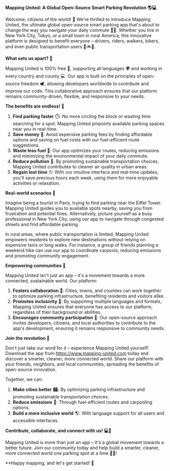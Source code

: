**Mapping United: A Global Open-Source Smart Parking Revolution 🌎💻**

Welcome, citizens of the world! 👋 We're thrilled to introduce Mapping United, the ultimate global open-source smart parking app that's about to change the way you navigate your daily commute 🚗👣. Whether you live in New York City, Tokyo, or a small town in rural America, this innovative platform is designed to benefit everyone – drivers, riders, walkers, bikers, and even public transportation users 🚌🚲🚫.

**What sets us apart? 🤔**

Mapping United is 100% free 🎁, supporting all languages 🌍 and working in every country and county 💻. Our app is built on the principles of open-source freedom 🕊️, allowing developers worldwide to contribute and improve our code. This collaborative approach ensures that our platform remains community-driven, flexible, and responsive to your needs.

**The benefits are endless! 🤯**

1. **Find parking faster** ⏱️: No more circling the block or wasting time searching for a spot. Mapping United pinpoints available parking spaces near you in real-time.
2. **Save money** 💸: Avoid expensive parking fees by finding affordable options and saving on fuel costs with our fuel-efficient route suggestions.
3. **Waste less fuel** 🚀: Our app optimizes your routes, reducing emissions and minimizing the environmental impact of your daily commute.
4. **Reduce pollution** 🌟: By promoting sustainable transportation choices, Mapping United contributes to cleaner air quality in urban areas.
5. **Regain lost time** ⏰: With our intuitive interface and real-time updates, you'll save precious hours each week, using them for more enjoyable activities or relaxation.

**Real-world scenarios 🌆**

Imagine being a tourist in Paris, trying to find parking near the Eiffel Tower. Mapping United guides you to available spots nearby, saving you from frustration and potential fines. Alternatively, picture yourself as a busy professional in New York City, using our app to navigate through congested streets and find affordable parking.

In rural areas, where public transportation is limited, Mapping United empowers residents to explore new destinations without relying on expensive taxis or long walks. For instance, a group of friends planning a weekend hike can use our app to coordinate carpools, reducing emissions and promoting community engagement.

**Empowering communities 🌟**

Mapping United isn't just an app – it's a movement towards a more connected, sustainable world. Our platform:

1. **Fosters collaboration** 💬: Cities, towns, and counties can work together to optimize parking infrastructure, benefiting residents and visitors alike.
2. **Promotes inclusivity** 🌈: By supporting multiple languages and formats, Mapping United ensures that everyone has access to our platform, regardless of their background or abilities.
3. **Encourages community participation** 👥: Our open-source approach invites developers, citizens, and local authorities to contribute to the app's development, ensuring it remains responsive to community needs.

**Join the revolution 🚀**

Don't just take our word for it – experience Mapping United yourself! Download the app from https://www.mapping-united.com today and discover a smarter, cleaner, more connected world. Share our platform with your friends, neighbors, and local communities, spreading the benefits of open-source innovation.

Together, we can:

1. **Make cities better** 🏙️: By optimizing parking infrastructure and promoting sustainable transportation choices.
2. **Reduce emissions** 🔋: Through fuel-efficient routes and carpooling options.
3. **Build a more inclusive world** 🌎: With language support for all users and accessible interfaces.

**Contribute, collaborate, and connect with us! 💻👥**

Mapping United is more than just an app – it's a global movement towards a better future. Join our community today and help build a smarter, cleaner, more connected world one parking spot at a time 🚀💪!

**Happy mapping, and let's get started! 🎉